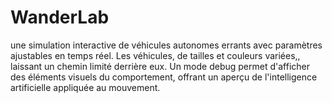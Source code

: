 # WanderLab
une simulation interactive de véhicules autonomes errants avec paramètres ajustables en temps réel. Les véhicules, de tailles et couleurs variées,, laissant un chemin limité derrière eux. Un mode debug permet d'afficher des éléments visuels du comportement, offrant un aperçu de l'intelligence artificielle appliquée au mouvement. 
